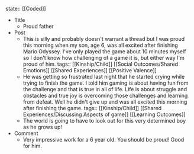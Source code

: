 state:: [[Coded]]

- Title
	- Proud father
- Post
	- This is silly and probably doesn't warrant a thread but I was proud this morning when my son, age 6, was all excited after finishing Mario Odyssey.  I've only played the game about 10 minutes myself so I don't know how challenging of a game it is, but either way I'm proud of him.
	  tags:: [[Kinship/Child]] [[Social Outcomes/Shared Emotions]] [[Shared Experiences]] [[Positive Valence]]
	- He was getting so frustrated last night that he started crying while trying to finish the game.  I told him gaming is about having fun from the challenge and that is true in all of life.  Life is about struggle and obstacles and true joy is overcoming those challenges and learning from defeat.  Well he didn't give up and was all excited this morning after finishing the game.
	  tags:: [[Kinship/Child]] [[Shared Experiences/Discussing Aspects of game]] [[Learning Outcomes]]
	- The world is going to have to look out for this very determined boy as he grows up!
- Comment
	- Very impressive work for a 6 year old.  You should be proud!  Good for him.